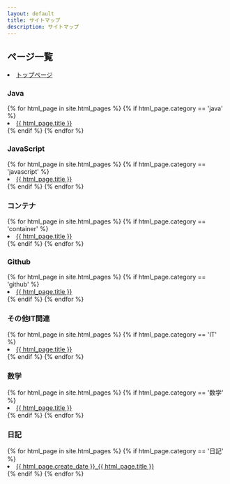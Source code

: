 ```yaml
---
layout: default
title: サイトマップ
description: サイトマップ
---
```


<h2>ページ一覧</h2>
<li><a href="/">トップページ</a></li>
<h3>Java</h3>
{% for html_page in site.html_pages %}
  {% if  html_page.category == 'java' %}
    <li><a href="{{ html_page.url }}">{{ html_page.title }}</a></li>
  {% endif %}
{% endfor %}
<h3>JavaScript</h3>
{% for html_page in site.html_pages %}
  {% if  html_page.category == 'javascript' %}
    <li><a href="{{ html_page.url }}">{{ html_page.title }}</a></li>
  {% endif %}
{% endfor %}
<h3>コンテナ</h3>
{% for html_page in site.html_pages %}
  {% if  html_page.category == 'container' %}
    <li><a href="{{ html_page.url }}">{{ html_page.title }}</a></li>
  {% endif %}
{% endfor %}
<h3>Github</h3>
{% for html_page in site.html_pages %}
  {% if  html_page.category == 'github' %}
    <li><a href="{{ html_page.url }}">{{ html_page.title }}</a></li>
  {% endif %}
{% endfor %}
<h3>その他IT関連</h3>
{% for html_page in site.html_pages %}
  {% if  html_page.category == 'IT' %}
    <li><a href="{{ html_page.url }}">{{ html_page.title }}</a></li>
  {% endif %}
{% endfor %}
<h3>数学</h3>
{% for html_page in site.html_pages %}
  {% if  html_page.category == '数学' %}
    <li><a href="{{ html_page.url }}">{{ html_page.title }}</a></li>
  {% endif %}
{% endfor %}
<h3>日記</h3>
{% for html_page in site.html_pages %}
  {% if  html_page.category == '日記' %}
    <li><a href="{{ html_page.url }}">{{ html_page.create_date }}_{{ html_page.title }}</a></li>
  {% endif %}
{% endfor %}
